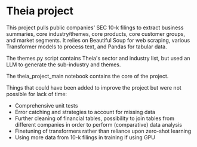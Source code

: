 # Theia project
 
This project pulls public companies' SEC 10-k filings to extract business summaries, core industry/themes, core products, core customer groups, and market segments. It relies on Beautiful Soup for web scraping, various Transformer models to process text, and Pandas for tabular data.

The themes.py script contains Theia's sector and industry list, but used an LLM to generate the sub-industry and themes.

The theia_project_main notebook contains the core of the project.

Things that could have been added to improve the project but were not possible for lack of time:
-  Comprehensive unit tests
- Error catching and strategies to account for missing data
- Further cleaning of financial tables, possibility to join tables from different companies in order to perform (comparative) data analysis
- Finetuning of transformers rather than reliance upon zero-shot learning
- Using more data from 10-k filings in training if using GPU

